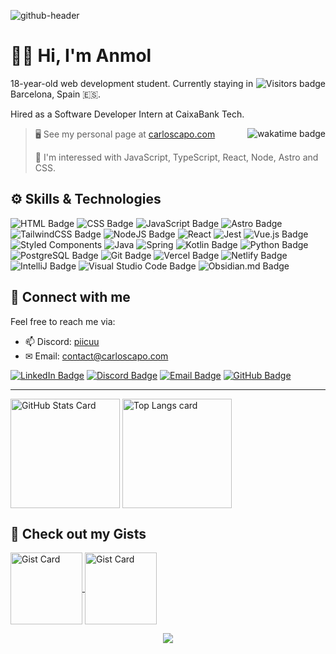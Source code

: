 ![github-header](https://github.com/user-attachments/assets/e05a1170-a29a-4bea-8acc-b67ac07f2a8e)

# 👋🏼 Hi, I'm Anmol

<img align="right" src="https://komarev.com/ghpvc/?username=picuu&style=flat-square&color=blue" alt="Visitors badge" />

18-year-old web development student. Currently staying in Barcelona, Spain 🇪🇸.

Hired as a Software Developer Intern at CaixaBank Tech.

<a href="https://wakatime.com/@018d3241-0f81-4d3f-b74f-e65b6da873ea">
  <img align="right" src="https://wakatime.com/badge/user/018d3241-0f81-4d3f-b74f-e65b6da873ea.svg?style=flat-square" alt="wakatime badge" />
</a>

> 
> 🖥️ See my personal page at [carloscapo.com](https://carloscapo.com)
> 
> 🧠 I'm interessed with JavaScript, TypeScript, React, Node, Astro and CSS.

## ⚙️ Skills & Technologies

![HTML Badge](https://img.shields.io/badge/HTML5-E34F26?style=for-the-badge&logo=html5&logoColor=white)
![CSS Badge](https://img.shields.io/badge/CSS3-1572B6?style=for-the-badge&logo=css3&logoColor=white)
![JavaScript Badge](https://img.shields.io/badge/JavaScript-F7DF1E?style=for-the-badge&logo=JavaScript&logoColor=white)
![Astro Badge](https://img.shields.io/badge/Astro-000?logo=astro&logoColor=fff&style=for-the-badge)
![TailwindCSS Badge](https://img.shields.io/badge/Tailwind_CSS-38B2AC?style=for-the-badge&logo=tailwind-css&logoColor=white)
![NodeJS Badge](https://img.shields.io/badge/node.js-6DA55F?style=for-the-badge&logo=node.js&logoColor=white)
![React](https://img.shields.io/badge/react-%2320232a.svg?style=for-the-badge&logo=react&logoColor=%2361DAFB)
![Jest](https://img.shields.io/badge/-jest-%23C21325?style=for-the-badge&logo=jest&logoColor=white)
![Vue.js Badge](https://img.shields.io/badge/Vue.js-35495E?style=for-the-badge&logo=vue.js&logoColor=4FC08D)
![Styled Components](https://img.shields.io/badge/styled--components-DB7093?style=for-the-badge&logo=styled-components&logoColor=white)
![Java](https://img.shields.io/badge/java-%23ED8B00.svg?style=for-the-badge&logo=openjdk&logoColor=white)
![Spring](https://img.shields.io/badge/spring-%236DB33F.svg?style=for-the-badge&logo=spring&logoColor=white)
![Kotlin Badge](https://img.shields.io/badge/Kotlin-0095D5?&style=for-the-badge&logo=kotlin&logoColor=white)
![Python Badge](https://img.shields.io/badge/Python-14354C?style=for-the-badge&logo=python&logoColor=white)
![PostgreSQL Badge](https://img.shields.io/badge/PostgreSQL-316192?style=for-the-badge&logo=postgresql&logoColor=white)
![Git Badge](https://img.shields.io/badge/GIT-E44C30?style=for-the-badge&logo=git&logoColor=white)
![Vercel Badge](https://img.shields.io/badge/Vercel-000000?style=for-the-badge&logo=vercel&logoColor=white)
![Netlify Badge](https://img.shields.io/badge/Netlify-00C7B7?style=for-the-badge&logo=netlify&logoColor=white)
![IntelliJ Badge](https://img.shields.io/badge/IntelliJ_IDEA-000000.svg?style=for-the-badge&logo=intellij-idea&logoColor=white)
![Visual Studio Code Badge](https://img.shields.io/badge/Visual_Studio_Code-0078D4?style=for-the-badge&logo=visual%20studio%20code&logoColor=white)
![Obsidian.md Badge](https://img.shields.io/badge/Obsidian-262626?style=for-the-badge&logo=obsidian&logoColor=6C31E3)

## 📧 Connect with me

Feel free to reach me via:

- 📫 Discord: [piicuu](https://carloscapo.com/discord)
- ✉ Email: [contact@carloscapo.com](mailto:contact@carloscapo.com)

[![LinkedIn Badge](https://img.shields.io/badge/linkedin-%231E77B5.svg?&style=for-the-badge&logo=linkedin&logoColor=white)](https://www.linkedin.com/in/carloscapo)
[![Discord Badge](https://img.shields.io/badge/Discord-5865F2?style=for-the-badge&logo=discord&logoColor=white)](https://carloscapo.com/discord)
[![Email Badge](https://img.shields.io/badge/Email-111?style=for-the-badge&logo=gmail&logoColor=white)](mailto:contact@carloscapo.com)
[![GitHub Badge](https://img.shields.io/badge/github-%2324292e.svg?&style=for-the-badge&logo=github&logoColor=white)](https://github.com/picuu)

---

<!-- GITHUB STATS -->
<picture>
  <source
    srcset="https://github-readme-stats.vercel.app/api?username=picuu&show_icons=true&bg_color=161b22&border_color=22222288&text_color=bbb"
    media="(prefers-color-scheme: dark)"
  />
  <source
    srcset="https://github-readme-stats.vercel.app/api?username=picuu&show_icons=true&bg_color=00000000&border_color=22222288&text_color=222"
    media="(prefers-color-scheme: light), (prefers-color-scheme: no-preference)"
  />
  <img height=175 align="center" src="https://github-readme-stats.vercel.app/api?username=picuu&show_icons=true&bg_color=00000000&border_color=22222288&text_color=bbb" alt="GitHub Stats Card" />
</picture>

<!-- TOP LANGS -->
<picture>
  <source
    srcset="https://github-readme-stats.vercel.app/api/top-langs/?username=picuu&layout=compact&bg_color=161b22&border_color=22222288&text_color=bbb"
    media="(prefers-color-scheme: dark)"
  />
  <source
    srcset="https://github-readme-stats.vercel.app/api/top-langs/?username=picuu&layout=compact&bg_color=00000000&border_color=22222288&text_color=222"
    media="(prefers-color-scheme: light), (prefers-color-scheme: no-preference)"
  />
  <img height=175 align="center" src="https://github-readme-stats.vercel.app/api/top-langs/?username=picuu&layout=compact&bg_color=00000000&border_color=22222288&text_color=bbb" alt="Top Langs card" />
</picture>

## 📓 Check out my Gists

<a href="https://gist.github.com/Picuu/d4bb57cb7173edfdf9f74c3f3fe6633a">
  <img height=115 align="center" src="https://github-readme-stats.vercel.app/api/gist?id=d4bb57cb7173edfdf9f74c3f3fe6633a&bg_color=161b22&border_color=22222288&text_color=bbb" alt="Gist Card" />
</a>

<a href="https://gist.github.com/picuu/eed5f72e99bacab9f39a88fb28e91bfd">
  <img height=115 align="center" src="https://github-readme-stats.vercel.app/api/gist?id=eed5f72e99bacab9f39a88fb28e91bfd&bg_color=161b22&border_color=22222288&text_color=bbb" alt="Gist Card" />
</a>

<p align="center">
  <img src="https://capsule-render.vercel.app/api?type=waving&color=gradient&height=60&section=footer"/>
</p>
